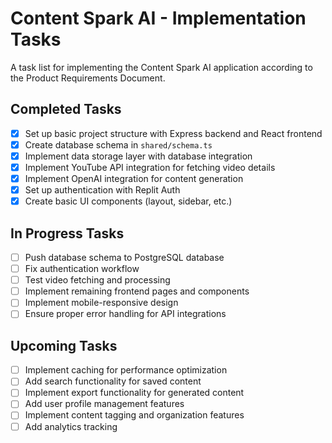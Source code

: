 # Content Spark AI - Implementation Tasks

A task list for implementing the Content Spark AI application according to the Product Requirements Document.

## Completed Tasks
- [x] Set up basic project structure with Express backend and React frontend
- [x] Create database schema in `shared/schema.ts`
- [x] Implement data storage layer with database integration
- [x] Implement YouTube API integration for fetching video details
- [x] Implement OpenAI integration for content generation
- [x] Set up authentication with Replit Auth
- [x] Create basic UI components (layout, sidebar, etc.)

## In Progress Tasks
- [ ] Push database schema to PostgreSQL database
- [ ] Fix authentication workflow
- [ ] Test video fetching and processing
- [ ] Implement remaining frontend pages and components
- [ ] Implement mobile-responsive design
- [ ] Ensure proper error handling for API integrations

## Upcoming Tasks
- [ ] Implement caching for performance optimization
- [ ] Add search functionality for saved content
- [ ] Implement export functionality for generated content
- [ ] Add user profile management features
- [ ] Implement content tagging and organization features
- [ ] Add analytics tracking